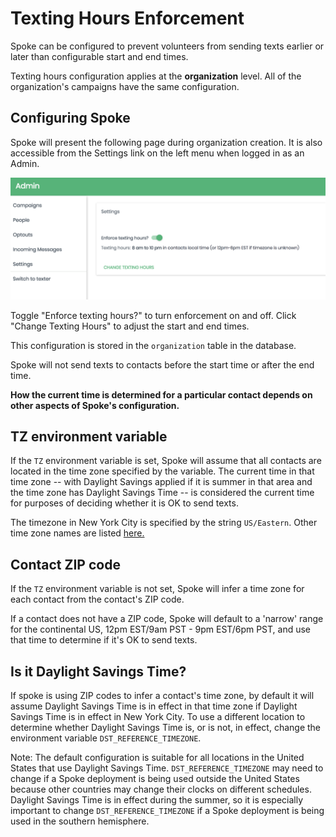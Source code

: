 # Texting Hours Enforcement

Spoke can be configured to prevent volunteers from sending texts earlier or later than configurable start and end times. 

Texting hours configuration applies at the **organization** level. All of the organization's campaigns have the same configuration.

## Configuring Spoke 

Spoke will present the following page during organization creation.  It is also accessible from the Settings link on the left menu when logged in as an Admin.

![a relative link](images/spoke_options.png "Spoke Texting Hours Configuration")

Toggle "Enforce texting hours?" to turn enforcement on and off.  Click "Change Texting Hours" to adjust the start and end times.

This configuration is stored in the `organization` table in the database.

Spoke will not send texts to contacts before the start time or after the end time.

**How the current time is determined for a particular contact depends on other aspects of Spoke's configuration.**

## TZ environment variable

If the `TZ` environment variable is set, Spoke will assume that all contacts are located in the time zone specified by the variable.  The current time in that time zone -- with Daylight Savings applied if it is summer in that area and the time zone has Daylight Savings Time -- is considered the current time for purposes of deciding whether it is OK to send texts.

The timezone in New York City is specified by the string `US/Eastern`. Other time zone names are listed [here.](https://en.wikipedia.org/wiki/List_of_tz_database_time_zones)

## Contact ZIP code

If the `TZ` environment variable is not set, Spoke will infer a time zone for each contact from the contact's ZIP code.

If a contact does not have a ZIP code, Spoke will default to a 'narrow' range for the continental US, 12pm EST/9am PST - 9pm EST/6pm PST, and use that time to determine if it's OK to send texts.

## Is it Daylight Savings Time?

If spoke is using ZIP codes to infer a contact's time zone, by default it will assume Daylight Savings Time is in effect in that time zone if Daylight Savings Time is in effect in New York City.  To use a different location to determine whether Daylight Savings Time is, or is not, in effect, change the environment variable `DST_REFERENCE_TIMEZONE`. 

Note: The default configuration is suitable for all locations in the United States that use Daylight Savings Time.  `DST_REFERENCE_TIMEZONE` may need to change if a Spoke deployment is being used outside the United States because other countries may change their clocks on different schedules. Daylight Savings Time is in effect during the summer, so it is especially important to change `DST_REFERENCE_TIMEZONE` if a Spoke deployment is being used in the southern hemisphere.
